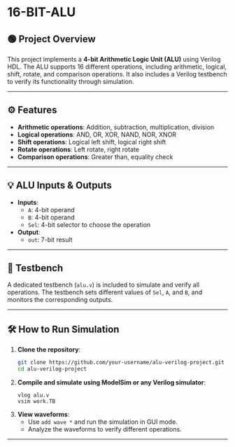 # 16-BIT-ALU
## 🟢 Project Overview
This project implements a **4-bit Arithmetic Logic Unit (ALU)** using Verilog HDL. The ALU supports 16 different operations, including arithmetic, logical, shift, rotate, and comparison operations.
It also includes a Verilog testbench to verify its functionality through simulation.

---

## ⚙️ Features
- **Arithmetic operations**: Addition, subtraction, multiplication, division
- **Logical operations**: AND, OR, XOR, NAND, NOR, XNOR
- **Shift operations**: Logical left shift, logical right shift
- **Rotate operations**: Left rotate, right rotate
- **Comparison operations**: Greater than, equality check

---

## 💡 ALU Inputs & Outputs
- **Inputs**:
  - `A`: 4-bit operand
  - `B`: 4-bit operand
  - `Sel`: 4-bit selector to choose the operation
- **Output**:
  - `out`: 7-bit result

---

## 🧪 Testbench
A dedicated testbench (`alu.v`) is included to simulate and verify all operations. The testbench sets different values of `Sel`, `A`, and `B`, and monitors the corresponding outputs.

---

## 🛠️ How to Run Simulation
1. **Clone the repository**:
    ```bash
    git clone https://github.com/your-username/alu-verilog-project.git
    cd alu-verilog-project
    ```
2. **Compile and simulate using ModelSim or any Verilog simulator**:
    ```
    vlog alu.v 
    vsim work.TB
    ```
3. **View waveforms**:
    - Use `add wave *` and run the simulation in GUI mode.
    - Analyze the waveforms to verify different operations.

---



